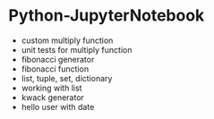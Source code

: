 # Python-JupyterNotebook
- custom multiply function
- unit tests for multiply function
- fibonacci generator
- fibonacci function
- list, tuple, set, dictionary
- working with list
- kwack generator
- hello user with date
